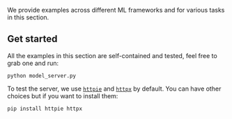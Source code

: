 We provide examples across different ML frameworks and for various tasks in this section.

## Get started
All the examples in this section are self-contained and tested, feel free to grab one and run:

    python model_server.py

To test the server, we use [`httpie`](https://github.com/httpie/httpie) and [`httpx`](https://github.com/encode/httpx) by default. You can have other choices but if you want to install them:

    pip install httpie httpx
